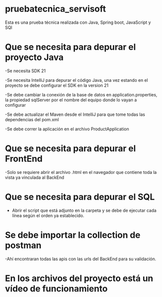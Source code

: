 # pruebatecnica_servisoft
Esta es una prueba técnica realizada con Java, Spring boot, JavaScript y SQl 

# Que se necesita para depurar el proyecto Java
-Se necesita SDK 21

-Se necesita IntelliJ para depurar el código Java, una vez estando en el proyecto se debe configurar el SDK en la version 21

-Se debe cambiar la conexión de la base de datos en application.properties, la propiedad sqlServer por el nombre del equipo donde lo vayan a configurar

-Se debe actualizar el Maven desde el IntelliJ para que tome todas las dependencias del pom.xml

-Se debe correr la aplicación en el archivo ProductApplication

# Que se necesita para depurar el FrontEnd
-Solo se requiere abrir el archivo .html en el navegador que contiene toda la vista ya vinculada al BackEnd 

# Que se necesita para depurar el SQL
- Abrir el script que está adjunto en la carpeta y se debe de ejecutar cada línea según el orden ya establecido.

# Se debe importar la collection de postman
-Ahí encontraran todas las apis con las urls del BackEnd para su validación.

# En los archivos del proyecto está un vídeo de funcionamiento 




